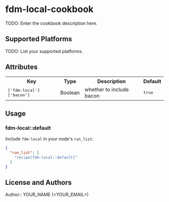 # fdm-local-cookbook

TODO: Enter the cookbook description here.

## Supported Platforms

TODO: List your supported platforms.

## Attributes

<table>
  <tr>
    <th>Key</th>
    <th>Type</th>
    <th>Description</th>
    <th>Default</th>
  </tr>
  <tr>
    <td><tt>['fdm-local']['bacon']</tt></td>
    <td>Boolean</td>
    <td>whether to include bacon</td>
    <td><tt>true</tt></td>
  </tr>
</table>

## Usage

### fdm-local::default

Include `fdm-local` in your node's `run_list`:

```json
{
  "run_list": [
    "recipe[fdm-local::default]"
  ]
}
```

## License and Authors

Author:: YOUR_NAME (<YOUR_EMAIL>)
